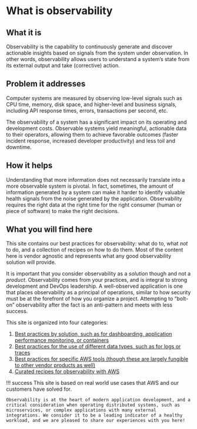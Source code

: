 # What is observability

## What it is

Observability is the capability to continuously generate and discover actionable insights based on signals from the system under observation. In other words, observability allows users to understand a system’s state from its external output and take (corrective) action.

## Problem it addresses

Computer systems are measured by observing low-level signals such as CPU time, memory, disk space, and higher-level and business signals, including API response times, errors, transactions per second, etc.

The observability of a system has a significant impact on its operating and development costs. Observable systems yield meaningful, actionable data to their operators, allowing them to achieve favorable outcomes (faster incident response, increased developer productivity) and less toil and downtime.

## How it helps

Understanding that more information does not necessarily translate into a more observable system is pivotal. In fact, sometimes, the amount of information generated by a system can make it harder to identify valuable health signals from the noise generated by the application. Observability requires the right data at the right time for the right consumer (human or piece of software) to make the right decisions.

## What you will find here

This site contains our best practices for observability: what do to, what *not* to do, and a collection of recipes on how to do them. Most of the content here is vendor agnostic and represents what any good observability solution will provide. 

It is important that you consider observability as a *solution* though and not a *product*. Observability comes from your practices, and is integral to strong development and DevOps leadership. A well-observed application is one that places observability as a principal of operations, similar to how security must be at the forefront of how you organize a project. Attempting to “bolt-on” observability after the fact is an anti-pattern and meets with less success.

This site is organized into four categories:

1. [Best practices by solution, such as for dashboarding, application performance monitoring, or containers](guides/)
1. [Best practices for the use of different data types, such as for logs or traces](signals/logs/)
1. [Best practices for specific AWS tools (though these are largely fungible to other vendor products as well)](tools/cloudwatch_agent/)
1. [Curated recipes for observability with AWS](recipes/)

!!! success 
	This site is based on real world use cases that AWS and our customers have solved for. 

	Observability is at the heart of modern application development, and a critical consideration when operating distributed systems, such as microservices, or complex applications with many external integrations. We consider it to be a leading indicator of a healthy workload, and we are pleased to share our experiences with you here!
